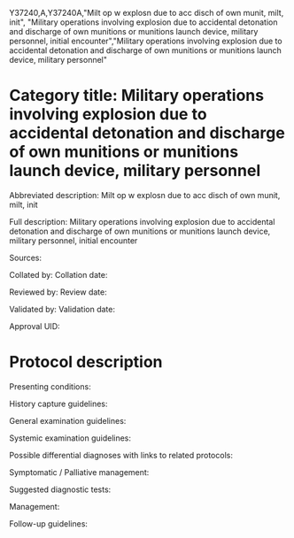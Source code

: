 Y37240,A,Y37240A,"Milt op w explosn due to acc disch of own munit, milt, init", "Military operations involving explosion due to accidental detonation and discharge of own munitions or munitions launch device, military personnel, initial encounter","Military operations involving explosion due to accidental detonation and discharge of own munitions or munitions launch device, military personnel"
# Category title: Military operations involving explosion due to accidental detonation and discharge of own munitions or munitions launch device, military personnel

Abbreviated description: Milt op w explosn due to acc disch of own munit, milt, init

Full description: Military operations involving explosion due to accidental detonation and discharge of own munitions or munitions launch device, military personnel, initial encounter

Sources:

Collated by:
Collation date:

Reviewed by:
Review date:

Validated by:
Validation date:

Approval UID:

# Protocol description

Presenting conditions:

History capture guidelines:

General examination guidelines:

Systemic examination guidelines:

Possible differential diagnoses with links to related protocols:

Symptomatic / Palliative management:

Suggested diagnostic tests:

Management:

Follow-up guidelines:
